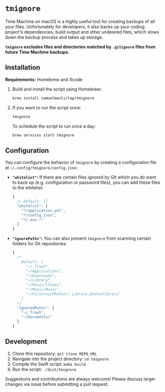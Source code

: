 # `tmignore`

Time Machine on macOS is a highly useful tool for creating backups of all your files. Unfortunately for developers, it also backs up your coding project's dependencies, build output and other undesired files, which slows down the backup process and takes up storage.

**`tmignore` excludes files and directories matched by `.gitignore` files from future Time Machine backups.**

## Installation

**Requirements:** Homebrew and Xcode

1. Build and install the script using Homebrew:

   ```sh
   brew install samuelmeuli/tap/tmignore
   ```

2. If you want to run the script once:

   ```sh
   tmignore
   ```

   To schedule the script to run once a day:

   ```sh
   brew services start tmignore
   ```

## Configuration

You can configure the behavior of `tmignore` by creating a configuration file at `~/.config/tmignore/config.json`:

- **`"whitelist"`:** If there are certain files ignored by Git which you _do_ want to back up (e.g. configuration or password files), you can add these files to the whitelist:

  ```js
  {
    // Default: []
    "whitelist": [
      "*/application.yml",
      "*/config.json",
      "*/.env.*"
    ]
  }
  ```

- **`"ignorePaths"`:** You can also prevent `tmignore` from scanning certain folders for Git repositories:

  ```js
  {
    /*
      Default: [
        "~/.Trash",
        "~/Applications",
        "~/Downloads",
        "~/Library",
        "~/Music/iTunes",
        "~/Music/Music",
        "~/Pictures/Photos\\ Library.photoslibrary"
      ]
    */
    "ignoredPaths": [
      "~/.Trash",
      "~/Documents/"
    ]
  }
  ```

## Development

1. Clone this repository: `git clone REPO_URL`
2. Navigate into the project directory: `cd tmignore`
3. Compile the Swift script: `make build`
4. Run the script: `./dist/tmignore`

Suggestions and contributions are always welcome! Please discuss larger changes via issue before submitting a pull request.
